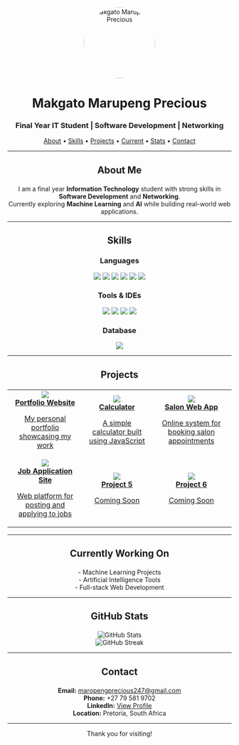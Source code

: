 <!-- PROFILE PHOTO -->
<p align="center">
  <img src="" width="160" style="border-radius: 50%;" alt="Makgato Marupeng Precious"/>
</p>

<h1 align="center">Makgato Marupeng Precious</h1>
<h3 align="center">Final Year IT Student | Software Development | Networking</h3>

<!-- NAVIGATION BAR -->
<p align="center">
  <a href="#about-me">About</a> •
  <a href="#skills">Skills</a> •
  <a href="#projects">Projects</a> •
  <a href="#currently-working-on">Current</a> •
  <a href="#github-stats">Stats</a> •
  <a href="#contact">Contact</a>
</p>

---

## <p align="center" id="about-me"> About Me</p>

<p align="center">
I am a final year <strong>Information Technology</strong> student with strong skills in <strong>Software Development</strong> and <strong>Networking</strong>.<br/>
Currently exploring <strong>Machine Learning</strong> and <strong>AI</strong> while building real-world web applications.
</p>

---

## <p align="center" id="skills"> Skills</p>

### <p align="center">Languages</p>
<p align="center">
  <img src="https://img.shields.io/badge/Java-007396?style=for-the-badge&logo=java&logoColor=white"/>
  <img src="https://img.shields.io/badge/Javascript-F7DF1E?style=for-the-badge&logo=javascript&logoColor=black"/>
  <img src="https://img.shields.io/badge/Python-3776AB?style=for-the-badge&logo=python&logoColor=white"/>
  <img src="https://img.shields.io/badge/PHP-777BB4?style=for-the-badge&logo=php&logoColor=white"/>
  <img src="https://img.shields.io/badge/CSS3-1572B6?style=for-the-badge&logo=css3&logoColor=white"/>
  <img src="https://img.shields.io/badge/HTML5-E34F26?style=for-the-badge&logo=html5&logoColor=white"/>
</p>

### <p align="center">Tools & IDEs</p>
<p align="center">
  <img src="https://img.shields.io/badge/VS_Code-007ACC?style=for-the-badge&logo=visual-studio-code&logoColor=white"/>
  <img src="https://img.shields.io/badge/NetBeans-1B6AC6?style=for-the-badge&logo=apache-netbeans-ide&logoColor=white"/>
  <img src="https://img.shields.io/badge/Notepad++-90E59A?style=for-the-badge&logo=notepadplusplus&logoColor=black"/>
  <img src="https://img.shields.io/badge/Packet_Tracer-0070C0?style=for-the-badge&logo=cisco&logoColor=white"/>
</p>

### <p align="center">Database</p>
<p align="center">
  <img src="https://img.shields.io/badge/MySQL-4479A1?style=for-the-badge&logo=mysql&logoColor=white"/>
</p>

---

## <p align="center" id="projects">Projects</p>

<div align="center">

<!-- Project Cards with Basic Hover Effect (only supported in dark/light GitHub themes) -->
<table>
  <tr>
    <td align="center">
      <a href="#">
        <img src="https://img.icons8.com/ios-filled/50/portfolio.png"/>
        <br/><strong>Portfolio Website</strong>
        <p>My personal portfolio showcasing my work</p>
      </a>
    </td>
    <td align="center">
      <a href="#">
        <img src="https://img.icons8.com/ios-filled/50/calculator.png"/>
        <br/><strong>Calculator</strong>
        <p>A simple calculator built using JavaScript</p>
      </a>
    </td>
    <td align="center">
      <a href="#">
        <img src="https://img.icons8.com/ios-filled/50/hair-dryer.png"/>
        <br/><strong>Salon Web App</strong>
        <p>Online system for booking salon appointments</p>
      </a>
    </td>
  </tr>
  <tr>
    <td align="center">
      <a href="#">
        <img src="https://img.icons8.com/ios-filled/50/resume-website.png"/>
        <br/><strong>Job Application Site</strong>
        <p>Web platform for posting and applying to jobs</p>
      </a>
    </td>
    <td align="center">
      <a href="#">
        <img src="https://img.icons8.com/ios-filled/50/code.png"/>
        <br/><strong>Project 5</strong>
        <p>Coming Soon</p>
      </a>
    </td>
    <td align="center">
      <a href="#">
        <img src="https://img.icons8.com/ios-filled/50/code.png"/>
        <br/><strong>Project 6</strong>
        <p>Coming Soon</p>
      </a>
    </td>
  </tr>
</table>

</div>

---

## <p align="center" id="currently-working-on"> Currently Working On</p>

<p align="center">
  - Machine Learning Projects<br/>
  - Artificial Intelligence Tools<br/>
  - Full-stack Web Development
</p>

---

## <p align="center" id="github-stats"> GitHub Stats</p>

<p align="center">
  <img src="https://github-readme-stats.vercel.app/api?username=MakgatoMarupeng&show_icons=true&theme=default" alt="GitHub Stats" />
  <br/>
  <img src="https://github-readme-streak-stats.herokuapp.com/?user=MakgatoMarupeng&theme=default" alt="GitHub Streak" />
</p>

---

## <p align="center" id="contact"> Contact</p>

<p align="center">
  <strong>Email:</strong> <a href="mailto:maropengprecious247@gmail.com">maropengprecious247@gmail.com</a><br/>
  <strong>Phone:</strong> +27 79 581 9702<br/>
  <strong>LinkedIn:</strong> <a href="https://linkedin.com/in/marupeng-precious-makgato-6877b9379">View Profile</a><br/>
  <strong>Location:</strong> Pretoria, South Africa
</p>

---

<p align="center">Thank you for visiting!</p>

